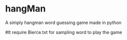 # hangMan
A simply hangman word guessing game made in python

#It require Bierce.txt for sampling word to play the game
